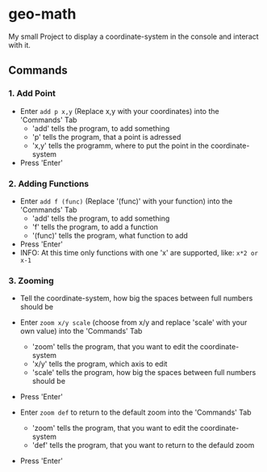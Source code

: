 # geo-math

My small Project to display a coordinate-system in the console and interact with it.

## Commands
### 1. Add Point
- Enter `add p x,y` (Replace x,y with your coordinates) into the 'Commands' Tab
    - 'add' tells the program, to add something
    - 'p' tells the program, that a point is adressed
    - 'x,y' tells the programm, where to put the point in the coordinate-system
- Press 'Enter'

### 2. Adding Functions
- Enter `add f (func)` (Replace '(func)' with your function) into the 'Commands' Tab
    - 'add' tells the program, to add something
    - 'f' tells the program, to add a function
    - '(func)' tells the program, what function to add
- Press 'Enter'
- INFO: At this time only functions with one 'x' are supported, like: `x*2 or x-1`

### 3. Zooming
- Tell the coordinate-system, how big the spaces between full numbers should be
- Enter `zoom x/y scale` (choose from x/y and replace 'scale' with your own value) into the 'Commands' Tab
    - 'zoom' tells the program, that you want to edit the coordinate-system
    - 'x/y' tells the program, which axis to edit
    - 'scale' tells the program, how big the spaces between full numbers should be
- Press 'Enter'

- Enter `zoom def` to return to the default zoom into the 'Commands' Tab
    - 'zoom' tells the program, that you want to edit the coordinate-system
    - 'def' tells the program, that you want to return to the defauld zoom
- Press 'Enter'
